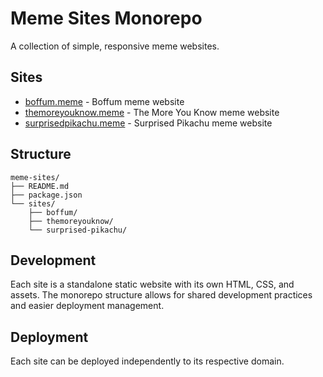 # Meme Sites Monorepo

A collection of simple, responsive meme websites.

## Sites

- [boffum.meme](./sites/boffum/README.md) - Boffum meme website
- [themoreyouknow.meme](./sites/themoreyouknow/README.md) - The More You Know meme website
- [surprisedpikachu.meme](./sites/surprised-pikachu/README.md) - Surprised Pikachu meme website

## Structure

```
meme-sites/
├── README.md
├── package.json
└── sites/
    ├── boffum/
    ├── themoreyouknow/
    └── surprised-pikachu/
```

## Development

Each site is a standalone static website with its own HTML, CSS, and assets. The monorepo structure allows for shared development practices and easier deployment management.

## Deployment

Each site can be deployed independently to its respective domain.
